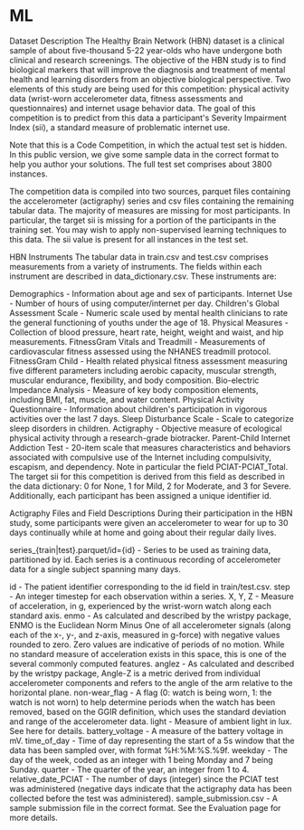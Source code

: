 # ML

Dataset Description
The Healthy Brain Network (HBN) dataset is a clinical sample of about five-thousand 5-22 year-olds who have undergone both clinical and research screenings. The objective of the HBN study is to find biological markers that will improve the diagnosis and treatment of mental health and learning disorders from an objective biological perspective. Two elements of this study are being used for this competition: physical activity data (wrist-worn accelerometer data, fitness assessments and questionnaires) and internet usage behavior data. The goal of this competition is to predict from this data a participant's Severity Impairment Index (sii), a standard measure of problematic internet use.

Note that this is a Code Competition, in which the actual test set is hidden. In this public version, we give some sample data in the correct format to help you author your solutions. The full test set comprises about 3800 instances.

The competition data is compiled into two sources, parquet files containing the accelerometer (actigraphy) series and csv files containing the remaining tabular data. The majority of measures are missing for most participants. In particular, the target sii is missing for a portion of the participants in the training set. You may wish to apply non-supervised learning techniques to this data. The sii value is present for all instances in the test set.

HBN Instruments
The tabular data in train.csv and test.csv comprises measurements from a variety of instruments. The fields within each instrument are described in data_dictionary.csv. These instruments are:

Demographics - Information about age and sex of participants.
Internet Use - Number of hours of using computer/internet per day.
Children's Global Assessment Scale - Numeric scale used by mental health clinicians to rate the general functioning of youths under the age of 18.
Physical Measures - Collection of blood pressure, heart rate, height, weight and waist, and hip measurements.
FitnessGram Vitals and Treadmill - Measurements of cardiovascular fitness assessed using the NHANES treadmill protocol.
FitnessGram Child - Health related physical fitness assessment measuring five different parameters including aerobic capacity, muscular strength, muscular endurance, flexibility, and body composition.
Bio-electric Impedance Analysis - Measure of key body composition elements, including BMI, fat, muscle, and water content.
Physical Activity Questionnaire - Information about children's participation in vigorous activities over the last 7 days.
Sleep Disturbance Scale - Scale to categorize sleep disorders in children.
Actigraphy - Objective measure of ecological physical activity through a research-grade biotracker.
Parent-Child Internet Addiction Test - 20-item scale that measures characteristics and behaviors associated with compulsive use of the Internet including compulsivity, escapism, and dependency.
Note in particular the field PCIAT-PCIAT_Total. The target sii for this competition is derived from this field as described in the data dictionary: 0 for None, 1 for Mild, 2 for Moderate, and 3 for Severe. Additionally, each participant has been assigned a unique identifier id.

Actigraphy Files and Field Descriptions
During their participation in the HBN study, some participants were given an accelerometer to wear for up to 30 days continually while at home and going about their regular daily lives.

series_{train|test}.parquet/id={id} - Series to be used as training data, partitioned by id. Each series is a continuous recording of accelerometer data for a single subject spanning many days.

id - The patient identifier corresponding to the id field in train/test.csv.
step - An integer timestep for each observation within a series.
X, Y, Z - Measure of acceleration, in g, experienced by the wrist-worn watch along each standard axis.
enmo - As calculated and described by the wristpy package, ENMO is the Euclidean Norm Minus One of all accelerometer signals (along each of the x-, y-, and z-axis, measured in g-force) with negative values rounded to zero. Zero values are indicative of periods of no motion. While no standard measure of acceleration exists in this space, this is one of the several commonly computed features.
anglez - As calculated and described by the wristpy package, Angle-Z is a metric derived from individual accelerometer components and refers to the angle of the arm relative to the horizontal plane.
non-wear_flag - A flag (0: watch is being worn, 1: the watch is not worn) to help determine periods when the watch has been removed, based on the GGIR definition, which uses the standard deviation and range of the accelerometer data.
light - Measure of ambient light in lux. See ​​here for details.
battery_voltage - A measure of the battery voltage in mV.
time_of_day - Time of day representing the start of a 5s window that the data has been sampled over, with format %H:%M:%S.%9f.
weekday - The day of the week, coded as an integer with 1 being Monday and 7 being Sunday.
quarter - The quarter of the year, an integer from 1 to 4.
relative_date_PCIAT - The number of days (integer) since the PCIAT test was administered (negative days indicate that the actigraphy data has been collected before the test was administered).
sample_submission.csv - A sample submission file in the correct format. See the Evaluation page for more details.






